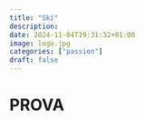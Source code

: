 ```yaml
---
title: "Ski"
description: 
date: 2024-11-04T19:31:32+01:00
image: logo.jpg
categories: ["passion"]
draft: false
---
```


# PROVA